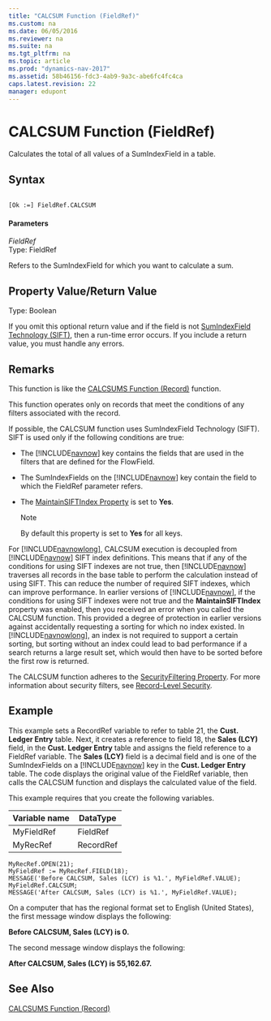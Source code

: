 ```yaml
---
title: "CALCSUM Function (FieldRef)"
ms.custom: na
ms.date: 06/05/2016
ms.reviewer: na
ms.suite: na
ms.tgt_pltfrm: na
ms.topic: article
ms.prod: "dynamics-nav-2017"
ms.assetid: 58b46156-fdc3-4ab9-9a3c-abe6fc4fc4ca
caps.latest.revision: 22
manager: edupont
---
```

# CALCSUM Function (FieldRef)
Calculates the total of all values of a SumIndexField in a table.  
  
## Syntax  
  
```  
  
[Ok :=] FieldRef.CALCSUM  
```  
  
#### Parameters  
 *FieldRef*  
 Type: FieldRef  
  
 Refers to the SumIndexField for which you want to calculate a sum.  
  
## Property Value/Return Value  
 Type: Boolean  
  
 If you omit this optional return value and if the field is not [SumIndexField Technology \(SIFT\)](SumIndexField-Technology--SIFT-.md), then a run-time error occurs. If you include a return value, you must handle any errors.  
  
## Remarks  
 This function is like the [CALCSUMS Function \(Record\)](CALCSUMS-Function--Record-.md) function.  
  
 This function operates only on records that meet the conditions of any filters associated with the record.  
  
 If possible, the CALCSUM function uses SumIndexField Technology \(SIFT\). SIFT is used only if the following conditions are true:  
  
-   The [!INCLUDE[navnow](includes/navnow_md.md)] key contains the fields that are used in the filters that are defined for the FlowField.  
  
-   The SumIndexFields on the [!INCLUDE[navnow](includes/navnow_md.md)] key contain the field to which the FieldRef parameter refers.  
  
-   The [MaintainSIFTIndex Property](MaintainSIFTIndex-Property.md) is set to **Yes**.  
  
    > [!NOTE]  
    >  By default this property is set to **Yes** for all keys.  
  
 For [!INCLUDE[navnowlong](includes/navnowlong_md.md)], CALCSUM execution is decoupled from [!INCLUDE[navnow](includes/navnow_md.md)] SIFT index definitions. This means that if any of the conditions for using SIFT indexes are not true, then [!INCLUDE[navnow](includes/navnow_md.md)] traverses all records in the base table to perform the calculation instead of using SIFT. This can reduce the number of required SIFT indexes, which can improve performance. In earlier versions of [!INCLUDE[navnow](includes/navnow_md.md)], if the conditions for using SIFT indexes were not true and the **MaintainSIFTIndex** property was enabled, then you received an error when you called the CALCSUM function. This provided a degree of protection in earlier versions against accidentally requesting a sorting for which no index existed. In [!INCLUDE[navnowlong](includes/navnowlong_md.md)], an index is not required to support a certain sorting, but sorting without an index could lead to bad performance if a search returns a large result set, which would then have to be sorted before the first row is returned.  
  
 The CALCSUM function adheres to the [SecurityFiltering Property](SecurityFiltering-Property.md). For more information about security filters, see [Record-Level Security](Record-Level-Security.md).  
  
## Example  
 This example sets a RecordRef variable to refer to table 21, the **Cust. Ledger Entry** table. Next, it creates a reference to field 18, the **Sales \(LCY\)** field, in the **Cust. Ledger Entry** table and assigns the field reference to a FieldRef variable. The **Sales \(LCY\)** field is a decimal field and is one of the SumIndexFields on a [!INCLUDE[navnow](includes/navnow_md.md)] key in the **Cust. Ledger Entry** table. The code displays the original value of the FieldRef variable, then calls the CALCSUM function and displays the calculated value of the field.  
  
 This example requires that you create the following variables.  
  
|Variable name|DataType|  
|-------------------|--------------|  
|MyFieldRef|FieldRef|  
|MyRecRef|RecordRef|  
  
```  
MyRecRef.OPEN(21);  
MyFieldRef := MyRecRef.FIELD(18);  
MESSAGE('Before CALCSUM, Sales (LCY) is %1.', MyFieldRef.VALUE);  
MyFieldRef.CALCSUM;  
MESSAGE('After CALCSUM, Sales (LCY) is %1.', MyFieldRef.VALUE);  
```  
  
 On a computer that has the regional format set to English \(United States\), the first message window displays the following:  
  
 **Before CALCSUM, Sales \(LCY\) is 0.**  
  
 The second message window displays the following:  
  
 **After CALCSUM, Sales \(LCY\) is 55,162.67.**  
  
## See Also  
 [CALCSUMS Function \(Record\)](CALCSUMS-Function--Record-.md)